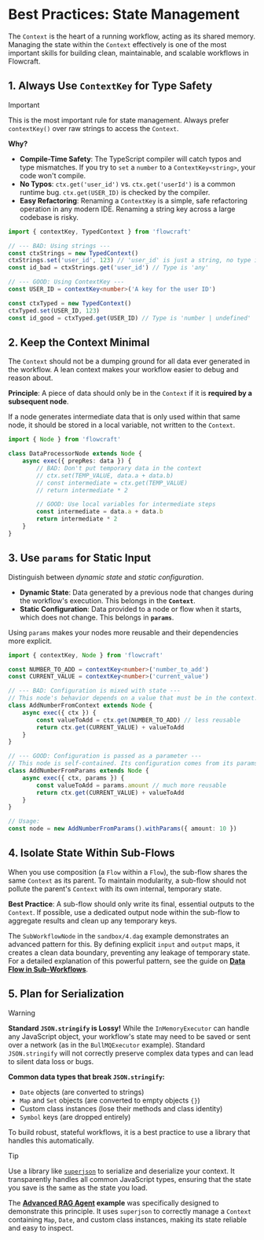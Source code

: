 # Best Practices: State Management

The `Context` is the heart of a running workflow, acting as its shared memory. Managing the state within the `Context` effectively is one of the most important skills for building clean, maintainable, and scalable workflows in Flowcraft.

## 1. Always Use `ContextKey` for Type Safety

> [!IMPORTANT]
> This is the most important rule for state management. Always prefer `contextKey()` over raw strings to access the `Context`.

**Why?**

- **Compile-Time Safety**: The TypeScript compiler will catch typos and type mismatches. If you try to `set` a `number` to a `ContextKey<string>`, your code won't compile.
- **No Typos**: `ctx.get('user_id')` vs. `ctx.get('userId')` is a common runtime bug. `ctx.get(USER_ID)` is checked by the compiler.
- **Easy Refactoring**: Renaming a `ContextKey` is a simple, safe refactoring operation in any modern IDE. Renaming a string key across a large codebase is risky.

```typescript
import { contextKey, TypedContext } from 'flowcraft'

// --- BAD: Using strings ---
const ctxStrings = new TypedContext()
ctxStrings.set('user_id', 123) // 'user_id' is just a string, no type info
const id_bad = ctxStrings.get('user_id') // Type is 'any'

// --- GOOD: Using ContextKey ---
const USER_ID = contextKey<number>('A key for the user ID')

const ctxTyped = new TypedContext()
ctxTyped.set(USER_ID, 123)
const id_good = ctxTyped.get(USER_ID) // Type is 'number | undefined'
```

## 2. Keep the Context Minimal

The `Context` should not be a dumping ground for all data ever generated in the workflow. A lean context makes your workflow easier to debug and reason about.

**Principle**: A piece of data should only be in the `Context` if it is **required by a subsequent node**.

If a node generates intermediate data that is only used within that same node, it should be stored in a local variable, not written to the `Context`.

```typescript
import { Node } from 'flowcraft'

class DataProcessorNode extends Node {
	async exec({ prepRes: data }) {
		// BAD: Don't put temporary data in the context
		// ctx.set(TEMP_VALUE, data.a + data.b)
		// const intermediate = ctx.get(TEMP_VALUE)
		// return intermediate * 2

		// GOOD: Use local variables for intermediate steps
		const intermediate = data.a + data.b
		return intermediate * 2
	}
}
```

## 3. Use `params` for Static Input

Distinguish between *dynamic state* and *static configuration*.

- **Dynamic State**: Data generated by a previous node that changes during the workflow's execution. This belongs in the **`Context`**.
- **Static Configuration**: Data provided to a node or flow when it starts, which does not change. This belongs in **`params`**.

Using `params` makes your nodes more reusable and their dependencies more explicit.

```typescript
import { contextKey, Node } from 'flowcraft'

const NUMBER_TO_ADD = contextKey<number>('number_to_add')
const CURRENT_VALUE = contextKey<number>('current_value')

// --- BAD: Configuration is mixed with state ---
// This node's behavior depends on a value that must be in the context.
class AddNumberFromContext extends Node {
	async exec({ ctx }) {
		const valueToAdd = ctx.get(NUMBER_TO_ADD) // less reusable
		return ctx.get(CURRENT_VALUE) + valueToAdd
	}
}

// --- GOOD: Configuration is passed as a parameter ---
// This node is self-contained. Its configuration comes from its params.
class AddNumberFromParams extends Node {
	async exec({ ctx, params }) {
		const valueToAdd = params.amount // much more reusable
		return ctx.get(CURRENT_VALUE) + valueToAdd
	}
}

// Usage:
const node = new AddNumberFromParams().withParams({ amount: 10 })
```

## 4. Isolate State Within Sub-Flows

When you use composition (a `Flow` within a `Flow`), the sub-flow shares the same `Context` as its parent. To maintain modularity, a sub-flow should not pollute the parent's `Context` with its own internal, temporary state.

**Best Practice**: A sub-flow should only write its final, essential outputs to the `Context`. If possible, use a dedicated output node within the sub-flow to aggregate results and clean up any temporary keys.

The `SubWorkflowNode` in the `sandbox/4.dag` example demonstrates an advanced pattern for this. By defining explicit `input` and `output` maps, it creates a clean data boundary, preventing any leakage of temporary state. For a detailed explanation of this powerful pattern, see the guide on **[Data Flow in Sub-Workflows](./sub-workflow-data.md)**.

## 5. Plan for Serialization

> [!WARNING]
> **Standard `JSON.stringify` is Lossy!**
> While the `InMemoryExecutor` can handle any JavaScript object, your workflow's state may need to be saved or sent over a network (as in the `BullMQExecutor` example). Standard `JSON.stringify` will not correctly preserve complex data types and can lead to silent data loss or bugs.

**Common data types that break `JSON.stringify`:**

- `Date` objects (are converted to strings)
- `Map` and `Set` objects (are converted to empty objects `{}`)
- Custom class instances (lose their methods and class identity)
- `Symbol` keys (are dropped entirely)

To build robust, stateful workflows, it is a best practice to use a library that handles this automatically.

> [!TIP]
> Use a library like [`superjson`](https://github.com/blitz-js/superjson) to serialize and deserialize your context. It transparently handles all common JavaScript types, ensuring that the state you save is the same as the state you load.

The **[Advanced RAG Agent](https://github.com/gorango/tree/master/sandbox/6.rag/) example** was specifically designed to demonstrate this principle. It uses `superjson` to correctly manage a `Context` containing `Map`, `Date`, and custom class instances, making its state reliable and easy to inspect.
